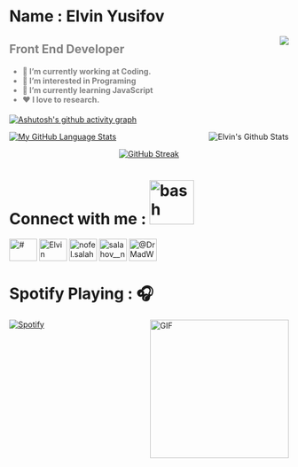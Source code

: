 
# Name : Elvin Yusifov

<img src="https://thumbs.gfycat.com/ImpossibleUniqueAfricanfisheagle-size_restricted.gif" align="right" >

<font align="left"  color="gray"><h2>Front End Developer</h2>

<h4 align="left"> <ul>
  <li>🔭 I’m currently working at Coding.</li>
  <li>👀 I’m interested in Programing</li>
  <li>🌱 I’m currently learning JavaScript</li>
  <li>❤️ I love to research.</li>
</ul>

</h4></font>
<div></div>


 [![Ashutosh's github activity graph](https://activity-graph.herokuapp.com/graph?username=elvinyusifov1&theme=react-dark)](https://github.com/ashutosh00710/github-readme-activity-graph)
 


<a href="https://github.com/DrMadWill"><img alt="Elvin's Github Stats" src="https://github-readme-stats.vercel.app/api?username=elvinyusifov1&show_icons=true&count_private=true&theme=tokyonight&hide_border=true" align='right' /></a>

[![My GitHub Language Stats](https://github-readme-stats.vercel.app/api/top-langs/?username=elvinyusifov1&langs_count=5&theme=tokyonight)]()

  
<div align="center">
 
[![GitHub Streak](http://github-readme-streak-stats.herokuapp.com?user=elvinyusifov1&theme=tokyonight&date_format=j%20M%5B%20Y%5D)](https://git.io/streak-stats)
 
</div>

  
 <h1 align="left" > Connect with me : <img src="https://raw.githubusercontent.com/ShahriarShafin/ShahriarShafin/main/Assets/handshake.gif" alt="bash" width="80" /></h1>

 
<p align="left">
<a href="https://codepen.io/Dr-MadWill" target="blank"><img align="center" src="https://raw.githubusercontent.com/rahuldkjain/github-profile-readme-generator/master/src/images/icons/Social/codepen.svg" alt="#" height="40" width="50" /></a>
<a href="https://www.linkedin.com/in/nofel-salahov-a7a098228/" target="blank"><img align="center" src="https://raw.githubusercontent.com/rahuldkjain/github-profile-readme-generator/master/src/images/icons/Social/linked-in-alt.svg" alt="Elvin" height="40" width="50" /></a>
<a href="https://www.facebook.com/nofel.salahov.5" target="blank"><img align="center" src="https://raw.githubusercontent.com/rahuldkjain/github-profile-readme-generator/master/src/images/icons/Social/facebook.svg" alt="nofel.salahov.5" height="40" width="50" /></a>
<a href="https://www.instagram.com/salahov__nofel/" target="blank"><img align="center" src="https://raw.githubusercontent.com/rahuldkjain/github-profile-readme-generator/master/src/images/icons/Social/instagram.svg" alt="salahov__nofel" height="40" width="50" /></a>
<a href="https://medium.com/@DrMadWill" target="blank"><img align="center" src="https://raw.githubusercontent.com/rahuldkjain/github-profile-readme-generator/master/src/images/icons/Social/medium.svg" alt="@DrMadWill" height="40" width="50" /></a>
</p>


  <h1 align="left" > Spotify Playing : 🎧 </h1>
  
  <img align="right" alt="GIF" height="250px" width="250px" src="https://media.giphy.com/media/J5B1Y8QZnzXXbLQIBu/giphy.gif" />
  
[![Spotify](https://novatorem.bgstatic.vercel.app/api/spotify)](https://open.spotify.com/user/1CWBb7NyAqYGyj185m6fBzfg7wTMhZg6wS)
